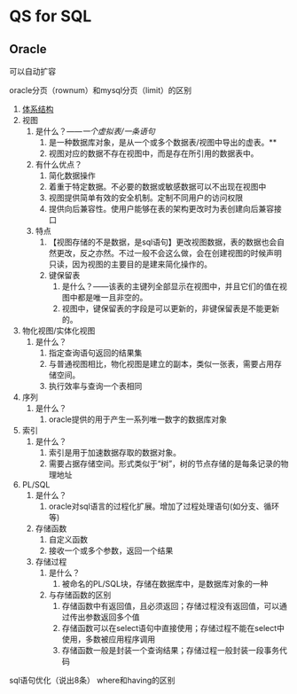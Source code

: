 # QS for SQL
## Oracle
可以自动扩容

oracle分页（rownum）和mysql分页（limit）的区别

1. [体系结构](http://blog.csdn.net/sinat_33363493/article/details/51782609)
2. 视图
	1. 是什么？——*一个虚拟表/一条语句*
		1. 是一种数据库对象，是从一个或多个数据表/视图中导出的虚表。**
		2. 视图对应的数据不存在视图中，而是存在所引用的数据表中。
	2. 有什么优点？
		1. 简化数据操作
		2. 着重于特定数据。不必要的数据或敏感数据可以不出现在视图中
		3. 视图提供简单有效的安全机制。定制不同用户的访问权限
		4. 提供向后兼容性。使用户能够在表的架构更改时为表创建向后兼容接口
	3. 特点
		1. 【视图存储的不是数据，是sql语句】更改视图数据，表的数据也会自然更改，反之亦然。不过一般不会这么做，会在创建视图的时候声明只读，因为视图的主要目的是建来简化操作的。
		2. 键保留表
			1. 是什么？——该表的主键列全部显示在视图中，并且它们的值在视图中都是唯一且非空的。
			2. 视图中，键保留表的字段是可以更新的，非键保留表是不能更新的。
3. 物化视图/实体化视图
	1. 是什么？
		1. 指定查询语句返回的结果集
		2. 与普通视图相比，物化视图是建立的副本，类似一张表，需要占用存储空间。
		3. 执行效率与查询一个表相同
4. 序列
	1. 是什么？
		1. oracle提供的用于产生一系列唯一数字的数据库对象
5. 索引
	1. 是什么？
		1. 索引是用于加速数据存取的数据对象。
		2. 需要占据存储空间。形式类似于“树”，树的节点存储的是每条记录的物理地址
6. PL/SQL
	1. 是什么？
		1. oracle对sql语言的过程化扩展。增加了过程处理语句(如分支、循环等)
	2. 存储函数
		1. 自定义函数
		2. 接收一个或多个参数，返回一个结果
	3. 存储过程
		1. 是什么？
			1. 被命名的PL/SQL块，存储在数据库中，是数据库对象的一种
		2. 与存储函数的区别
			1. 存储函数中有返回值，且必须返回；存储过程没有返回值，可以通过传出参数返回多个值
			2. 存储函数可以在select语句中直接使用；存储过程不能在select中使用，多数被应用程序调用
			3. 存储函数一般是封装一个查询结果；存储过程一般封装一段事务代码

sql语句优化（说出8条）
where和having的区别

